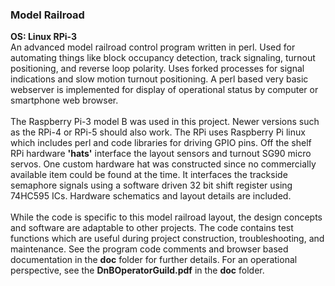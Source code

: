 ### Model Railroad
**OS: Linux RPi-3**<br/>
An advanced model railroad control program written in perl. Used for automating things like block occupancy 
detection, track signaling, turnout positioning, and reverse loop polarity. Uses forked processes for signal
indications and slow motion turnout positioning. A perl based very basic webserver is implemented for display
of operational status by computer or smartphone web browser.<br/>
<br/>
The Raspberry Pi-3 model B was used in this project. Newer versions such as the RPi-4 or RPi-5 should 
also work. The RPi uses Raspberry Pi linux which includes perl and code libraries for driving GPIO pins. 
Off the shelf RPi hardware **'hats'** interface the layout sensors and turnout SG90 micro servos. One custom 
hardware hat was constructed since no commercially available item could be found at the time. It interfaces 
the trackside semaphore signals using a software driven 32 bit shift register using 74HC595 ICs. Hardware schematics 
and layout details are included.<br/>
<br/>
While the code is specific to this model railroad layout, the design concepts and software are adaptable to 
other projects. The code contains test functions which are useful during project construction, troubleshooting,
and maintenance. See the program code comments and browser based documentation in the **doc** folder 
for further details. For an operational perspective, see the **DnBOperatorGuild.pdf** in the **doc** folder.
